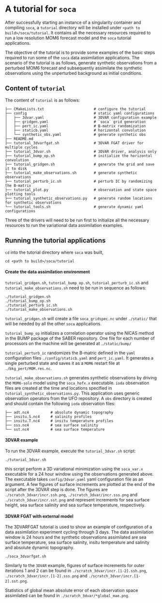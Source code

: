 # A tutorial for `soca`
After successfully starting an instance of a singularity container and
compiling `soca`, a `tutorial` directory will be installed under
`<path to build>/soca/tutorial`. It contains all the necessary resources
required to run a low resolution MOM6 forecast model and the `soca`
tutorial applications.

The objective of the tutorial is to provide some examples of the basic steps
required to run some of the `soca` data assimilation applications.
The scenario of the tutorial is as follows,
generate synthetic observations from a perturbed MOM6 forecast and subsequently
assimilate the synthetic observations using the unperturbed background as
initial conditions.

## Content of `tutorial`

The content of `tutorial` is as follows:
```console
├── CMakeLists.txt                       # configure the tutorial       
├── config                               # static yaml configurations
│   ├── 3dvar.yaml                       # 3DVAR configuration example
│   ├── gridgen.yaml                     # `soca` grid generation
│   ├── pert_ic.yaml                     # B-matrix randomization
│   ├── staticb.yaml                     # horizontal convolution
│   └── synthetic_obs.yaml               # generate synthetic obs
├── README.md
├── tutorial_3dvarfgat.sh                # 3DVAR FGAT driver for multiple cycles
├── tutorial_3dvar.sh                    # 3DVAR driver, analysis only
├── tutorial_bump_op.sh                  # initialize the horizontal convolution
├── tutorial_gridgen.sh                  # generate the grid and save it to disk
├── tutorial_make_observations.sh        # generate synthetic observations
├── tutorial_perturb_ic.sh               # perturb IC by randomizing the B-matrix
├── tutorial_plot.py                     # observation and state space plotting tools
├── tutorial_synthetic_observations.py   # generate random locations for synthetic observations
└── tutorial_tools.sh                    # generate dynamic yaml configurations
```

Three of the drivers will need to be run first to initialize all the necessary
resources to run the variational data assimilation examples.


## Running the tutorial applications
`cd` into the tutorial directory where `soca` was built,
``` console
cd <path to build>/soca/tutorial
```

#### Create the data assimilation environment
`tutorial_gridgen.sh`, `tutorial_bump_op.sh`, `tutorial_perturb_ic.sh`
and `tutorial_make_observations.sh`
need to be run in sequence as follows:

``` console
./tutorial_gridgen.sh
./tutorial_bump_op.sh
./tutorial_perturb_ic.sh
./tutorial_make_observations.sh
```

`tutorial_gridgen.sh` will create a file `soca_gridspec.nc` under
`./static/` that will be needed by all the other
`soca` applications.

`tutorial_bump_op` initializes a correlation operator using the NICAS method
in the BUMP package of the SABER repository. One file for each number of processors on the machine will be generated at `./static/bump/`

`tutorial_perturb_ic` randomizes the B-matric defined in the `yaml` configuration
files `./config/staticb.yaml` and `pert_ic.yaml`. It generates a single
perturbed state and saves it as a `MOM6` restart file at `./bkg_pert/MOM.res.nc`.  

`tutorial_make_observations.sh` generates synthetic observations by driving the
`MOM6-solo` model using the `soca_hofx.x` executable. `ioda` observation files are
created at the time and locations specified
in `tutorial_synthetic_observations.py`. This application uses generic
observation operators from the UFO repository. A `obs` directory is created
and should contain the following `ioda` observation files:

```console
├── adt.nc4          # absolute dynamic topography
├── insitu.S.nc4     # salinity profiles
├── insitu.T.nc4     # insitu temperature profiles
├── sss.nc4          # sea surface salinity
└── sst.nc4          # sea surface temperature
```

#### 3DVAR example
To run the 3DVAR example, execute the `tutorial_3dvar.sh` script:
```console
./tutorial_3dvar.sh
```
this script perform a 3D variational minimization using the `soca_var.x`
executable for a 24 hour window using the observations generated above.
The executable takes `config/3dvar.yaml` yaml configuration file as an
argument.
A few figures of surface increments are plotted at the end of the script after
the 3DVAR step is done. The figures are `./scratch_3dvar/incr.ssh.png`,
`./scratch_3dvar/incr.sss.png` and `./scratch_3dvar/incr.sst.png` and represent
increments for sea surface height, sea surface salinity and sea surface temperature,
respectively.

#### 3DVAR FGAT with external model
The 3DVARFGAT tutorial is used to show an example of configuration of a
data assimilation experiment cycling through 3 days.
The data assimilation window is 24 hours and the synthetic observations assimilated are
sea surface temperature, sea surface salinity, insitu temperature and salinity and
absolute dynamic topography.

```console
./soca_3dvarfgat.sh
```

Similarly to the `3DVAR` example, figures of surface increments for outer iterations 1 and 2
can be found in `./scratch_3dvar/incr.[1-2].ssh.png`,
`./scratch_3dvar/incr.[1-2].sss.png` and `./scratch_3dvar/incr.[1-2].sst.png`.

Statistics of global mean absolute error of each observation space assimilated can be found
in `./scratch_3dvar/*global_mae.png`.
